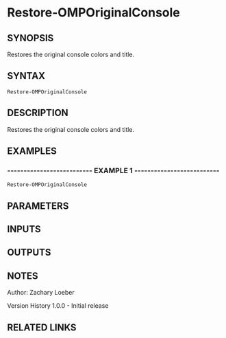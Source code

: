 ﻿---
external help file: OhMyPsh-help.xml
online version: https://www.github.com/zloeber/OhMyPsh
schema: 2.0.0
---

# Restore-OMPOriginalConsole

## SYNOPSIS
Restores the original console colors and title.

## SYNTAX

```
Restore-OMPOriginalConsole
```

## DESCRIPTION
Restores the original console colors and title.

## EXAMPLES

### -------------------------- EXAMPLE 1 --------------------------
```
Restore-OMPOriginalConsole
```

## PARAMETERS

## INPUTS

## OUTPUTS

## NOTES
Author: Zachary Loeber


Version History
1.0.0 - Initial release

## RELATED LINKS

